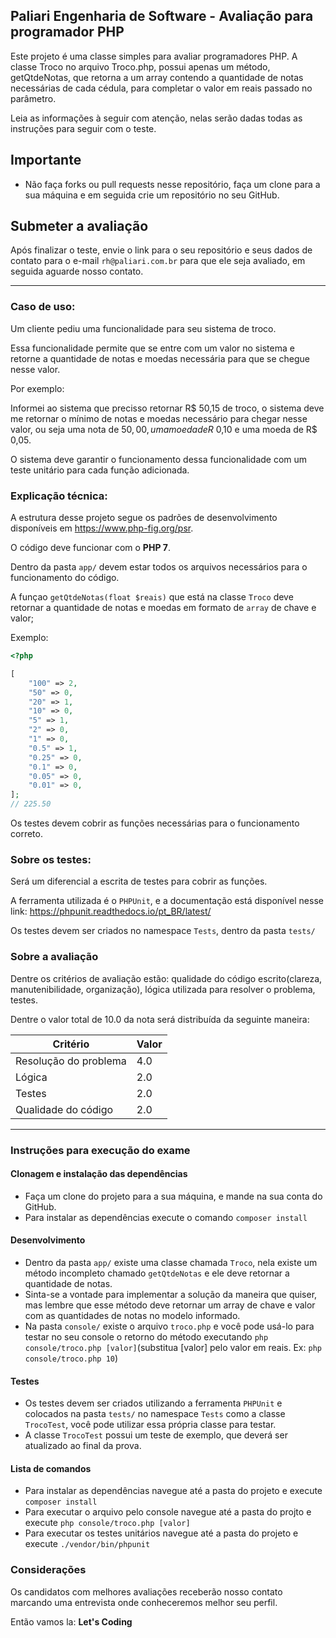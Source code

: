 ## Paliari Engenharia de Software - Avaliação para programador PHP
Este projeto é uma classe simples para avaliar programadores PHP. A classe Troco no arquivo Troco.php, possui apenas um método, getQtdeNotas, que retorna a um array contendo a quantidade de notas necessárias de cada cédula, para completar o valor em reais passado no parâmetro.

Leia as informações à seguir com atenção, nelas serão dadas todas as instruções para seguir com o teste.

## Importante
- Não faça forks ou pull requests nesse repositório, faça um clone para a sua máquina e em seguida crie um repositório no seu GitHub.

## Submeter a avaliação
Após finalizar o teste, envie o link para o seu repositório e seus dados de contato para o e-mail `rh@paliari.com.br` para que ele seja avaliado, em seguida aguarde nosso contato.
___

### Caso de uso:
Um cliente pediu uma funcionalidade para seu sistema de troco.

Essa funcionalidade permite que se entre com um valor no sistema e retorne a quantidade de notas e moedas necessária para que se chegue nesse valor.

Por exemplo:

Informei ao sistema que precisso retornar R$ 50,15 de troco, o sistema deve me retornar o mínimo de notas e moedas necessário para chegar nesse valor, ou seja uma nota de $50,00, uma moeda de R$ 0,10 e uma moeda de R$ 0,05.

O sistema deve garantir o funcionamento dessa funcionalidade com um teste unitário para cada função adicionada.

### Explicação técnica:
A estrutura desse projeto segue os padrões de desenvolvimento disponíveis em https://www.php-fig.org/psr.

O código deve funcionar com o **PHP 7**.

Dentro da pasta `app/` devem estar todos os arquivos necessários para o funcionamento do código.

A funçao `getQtdeNotas(float $reais)` que está na classe `Troco` deve retornar a quantidade de notas e moedas em formato de `array` de chave e valor;

Exemplo:
```php
<?php

[
    "100" => 2,
    "50" => 0,
    "20" => 1,
    "10" => 0,
    "5" => 1,
    "2" => 0,
    "1" => 0,
    "0.5" => 1,
    "0.25" => 0,
    "0.1" => 0,
    "0.05" => 0,
    "0.01" => 0,
]; 
// 225.50
```

Os testes devem cobrir as funções necessárias para o funcionamento correto.

### Sobre os testes:
Será um diferencial a escrita de testes para cobrir as funções.

A ferramenta utilizada é o `PHPUnit`, e a documentação está disponível nesse link: https://phpunit.readthedocs.io/pt_BR/latest/

Os testes devem ser criados no namespace `Tests`, dentro da pasta `tests/`

### Sobre a avaliação
Dentre os critérios de avaliação estão: qualidade do código escrito(clareza, manutenibilidade, organização), lógica utilizada para resolver o problema, testes.

Dentre o valor total de 10.0 da nota será distribuída da seguinte maneira:

 | Critério               | Valor         |
 | ---------------------- | ------------- |
 | Resolução do problema  | 4.0           |
 | Lógica                 | 2.0           |
 | Testes                 | 2.0           |
 | Qualidade do código    | 2.0           |
 
 ___
 
 ### Instruções para execução do exame
 #### Clonagem e instalação das dependências
 - Faça um clone do projeto para a sua máquina, e mande na sua conta do GitHub.
 - Para instalar as dependências execute o comando ```composer install```
 
 #### Desenvolvimento
 - Dentro da pasta `app/` existe uma classe chamada `Troco`, nela existe um método incompleto chamado `getQtdeNotas` e ele deve retornar a quantidade de notas.
 - Sinta-se a vontade para implementar a solução da maneira que quiser, mas lembre que esse método deve retornar um array de chave e valor com as quantidades de notas no modelo informado.
 - Na pasta `console/` existe o arquivo `troco.php` e você pode usá-lo para testar no seu console o retorno do método executando `php console/troco.php [valor]`(substitua [valor] pelo valor em reais. Ex: `php console/troco.php 10`)
 
 #### Testes
 - Os testes devem ser criados utilizando a ferramenta `PHPUnit` e colocados na pasta `tests/` no namespace `Tests` como a classe `TrocoTest`, você pode utilizar essa própria classe para testar.
 - A classe `TrocoTest` possui um teste de exemplo, que deverá ser atualizado ao final da prova.
 
 #### Lista de comandos
 - Para instalar as dependências navegue até a pasta do projeto e execute `composer install`
 - Para executar o arquivo pelo console navegue até a pasta do projto e execute `php console/troco.php [valor]`
 - Para executar os testes unitários navegue até a pasta do projeto e execute `./vendor/bin/phpunit`

### Considerações
Os candidatos com melhores avaliações receberão nosso contato marcando uma entrevista onde conheceremos melhor seu perfil.

Então vamos la: **Let's Coding**
